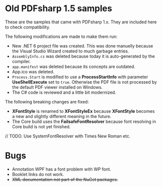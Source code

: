# Old PDFsharp 1.5 samples

These are the samples that came with PDFsharp 1.x.
They are included here to check compatibility.

The following modifications are made to make them run:
* New .NET 6 project file was created. This was done manuelly because the Visual Studio Wizard created to much garbage entries.
* `AssemblyInfo.cs` was deleted because today it is auto-generated by the compiler.
* `app.manifest` was deleted because its concepts are outdated.
* App.ico was deleted.
* `Process.Start` is modified to use a **ProcessStartInfo** with parameter **UseShellExecute** set to `true`.
  Otherwise the PDF file is not processed by the default PDF viewer installed on Windows.
* The C# code is reviewed and a little bit modernized.

The following breaking changes are fixed:
* **XFontStyle** is renamed to **XFontStyleEx** because **XFontStyle** becomes a new and slightly different meaning in the future.
* The Core build uses the **FailsafeFontResolver** because font resolving in Core build is not yet finished.

// TODO.
Use SystemFontResolver with Times New Roman etc.

# Bugs

* Annotation WPF has a font problem with WP font.
* Booklet links do not work.
* ~~XML documentation not part of the NuGet packages.~~
